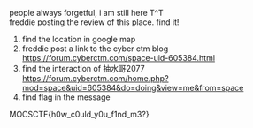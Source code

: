 people always forgetful, i am still here T^T  
freddie posting the review of this place. find it!  

1. find the location in google map  
2. freddie post a link to the cyber ctm blog  
   https://forum.cyberctm.com/space-uid-605384.html  
3. find the interaction of 抽水哥2077  
   https://forum.cyberctm.com/home.php?mod=space&uid=605384&do=doing&view=me&from=space  
4. find flag in the message  

MOCSCTF{h0w_c0uld_y0u_f1nd_m3?}